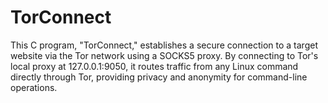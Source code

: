 # TorConnect
This C program, "TorConnect," establishes a secure connection to a target website via the Tor network using a SOCKS5 proxy. By connecting to Tor's local proxy at 127.0.0.1:9050, it routes traffic from any Linux command directly through Tor, providing privacy and anonymity for command-line operations.
